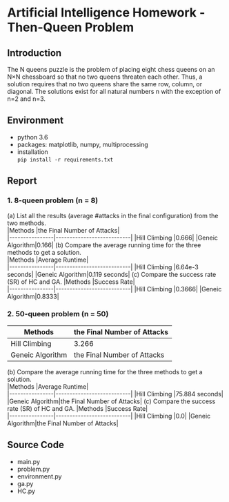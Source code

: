 # Artificial Intelligence Homework - Then-Queen Problem
## Introduction
The N queens puzzle is the problem of placing eight chess queens on an N×N chessboard so that no two queens threaten each other. Thus, a solution requires that no two queens share the same row, column, or diagonal. The solutions exist for all natural numbers n with the exception of n=2 and n=3.

## Environment  
* python 3.6
* packages: matplotlib, numpy, multiprocessing
* installation  
`pip install -r requirements.txt`

## Report 
### 1. 8-queen problem (n = 8) 
(a) List all the results (average #attacks in the final configuration) from the two methods.  
|Methods         |the Final Number of Attacks|  
|----------------|---------------------------|
|Hill Climbing   |0.666| 
|Geneic Algorithm|0.166| 
(b) Compare the average running time for the three methods to get a solution.  
|Methods         |Average Runtime|  
|----------------|---------------------------|
|Hill Climbing   |6.64e-3 seconds| 
|Geneic Algorithm|0.119 seconds| 
(c) Compare the success rate (SR) of HC and GA.
|Methods         |Success Rate|  
|----------------|---------------------------|
|Hill Climbing   |0.3666| 
|Geneic Algorithm|0.8333| 
### 2. 50-queen problem (n = 50)
|Methods         |the Final Number of Attacks|  
|----------------|---------------------------|
|Hill Climbing   |3.266| 
|Geneic Algorithm|the Final Number of Attacks| 
(b) Compare the average running time for the three methods to get a solution.  
|Methods         |Average Runtime|  
|----------------|---------------------------|
|Hill Climbing   |75.884 seconds| 
|Geneic Algorithm|the Final Number of Attacks| 
(c) Compare the success rate (SR) of HC and GA.
|Methods         |Success Rate|  
|----------------|---------------------------|
|Hill Climbing   |0.0| 
|Geneic Algorithm|the Final Number of Attacks| 

## Source Code
* main.py
* problem.py
* environment.py
* ga.py
* HC.py
